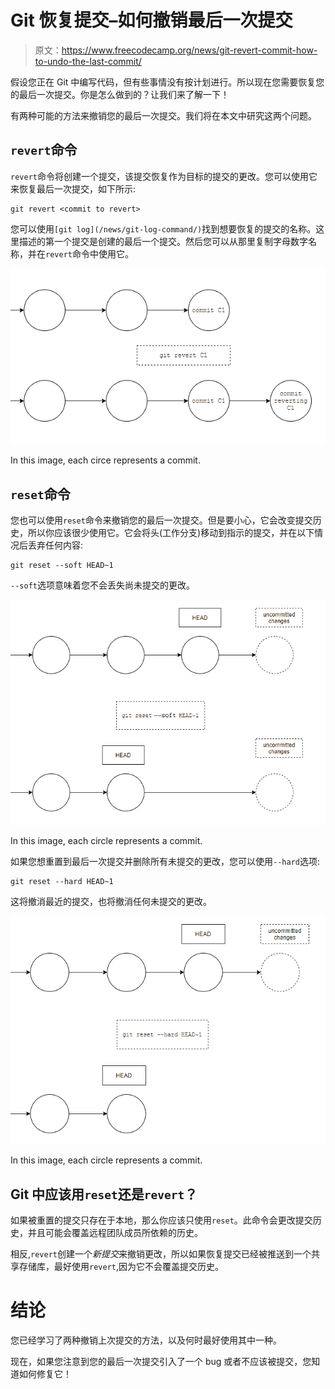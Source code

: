 # Git 恢复提交–如何撤销最后一次提交

> 原文：<https://www.freecodecamp.org/news/git-revert-commit-how-to-undo-the-last-commit/>

假设您正在 Git 中编写代码，但有些事情没有按计划进行。所以现在您需要恢复您的最后一次提交。你是怎么做到的？让我们来了解一下！

有两种可能的方法来撤销您的最后一次提交。我们将在本文中研究这两个问题。

## `revert`命令

`revert`命令将创建一个提交，该提交恢复作为目标的提交的更改。您可以使用它来恢复最后一次提交，如下所示:

```
git revert <commit to revert>
```

您可以使用`[git log](/news/git-log-command/)`找到想要恢复的提交的名称。这里描述的第一个提交是创建的最后一个提交。然后您可以从那里复制字母数字名称，并在`revert`命令中使用它。

![A diagram showing that the git revert command creates a new commit to revert previous changes.](img/93ac5ca80e5d34dd639b87baa3e3dce9.png)

In this image, each circe represents a commit.

## `reset`命令

您也可以使用`reset`命令来撤销您的最后一次提交。但是要小心，它会改变提交历史，所以你应该很少使用它。它会将头(工作分支)移动到指示的提交，并在以下情况后丢弃任何内容:

```
git reset --soft HEAD~1
```

`--soft`选项意味着您不会丢失尚未提交的更改。

![A diagram showing that git reset --soft will change your commit history, but will keep any unstaged changes you have.](img/d95bcddc97497033b44a2685a6e04c8f.png)

In this image, each circle represents a commit.

如果您想重置到最后一次提交并删除所有未提交的更改，您可以使用`--hard`选项:

```
git reset --hard HEAD~1
```

这将撤消最近的提交，也将撤消任何未提交的更改。

![A diagram showing that git reset --hard will change your commit history, but will also remove any unstaged changes you have.](img/1cd38d334f0528cb9faff62f6ad5b258.png)

In this image, each circle represents a commit.

## Git 中应该用`reset`还是`revert`？

如果被重置的提交只存在于本地，那么你应该只使用`reset`。此命令会更改提交历史，并且可能会覆盖远程团队成员所依赖的历史。

相反,`revert`创建一个*新提交*来撤销更改，所以如果恢复提交已经被推送到一个共享存储库，最好使用`revert`,因为它不会覆盖提交历史。

# 结论

您已经学习了两种撤销上次提交的方法，以及何时最好使用其中一种。

现在，如果您注意到您的最后一次提交引入了一个 bug 或者不应该被提交，您知道如何修复它！